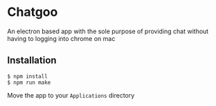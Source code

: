 # Chatgoo
An electron based app with the sole purpose of providing chat without having to logging into chrome on mac

## Installation
```
$ npm install
$ npm run make
```
Move the app to your `Applications` directory
